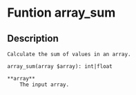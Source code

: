 # Funtion array_sum

## Description
```
Calculate the sum of values in an array.

array_sum(array $array): int|float

**array**
    The input array.
```